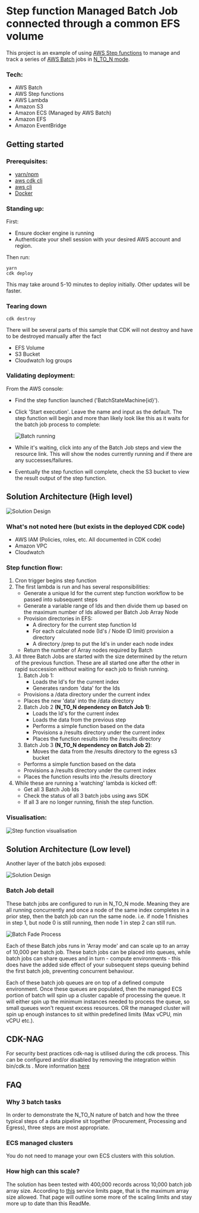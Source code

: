 # Step function Managed Batch Job connected through a common EFS volume

This project is an example of using [AWS Step functions](https://aws.amazon.com/step-functions/?step-functions.sort-by=item.additionalFields.postDateTime&step-functions.sort-order=desc) to manage and track a series of [AWS Batch](https://aws.amazon.com/batch/) jobs in [N_TO_N mode](https://docs.aws.amazon.com/batch/latest/userguide/array_jobs.html).

### Tech:

- AWS Batch
- AWS Step functions
- AWS Lambda
- Amazon S3
- Amazon ECS (Managed by AWS Batch)
- Amazon EFS
- Amazon EventBridge

## Getting started

### Prerequisites:

- [yarn/npm](https://classic.yarnpkg.com/lang/en/docs/install/)
- [aws cdk cli](https://docs.aws.amazon.com/cdk/v2/guide/cli.html)
- [aws cli](https://aws.amazon.com/cli/)
- [Docker](https://www.docker.com/get-started/)

### Standing up:

First:

- Ensure docker engine is running
- Authenticate your shell session with your desired AWS account and region.

Then run:

```
yarn
cdk deploy
```

This may take around 5-10 minutes to deploy initially. Other updates will be faster.

### Tearing down

```
cdk destroy
```

There will be several parts of this sample that CDK will not destroy and have to be destroyed manually after the fact

- EFS Volume
- S3 Bucket
- Cloudwatch log groups

### Validating deployment:

From the AWS console:

- Find the step function launched ('BatchStateMachine{id}').
- Click 'Start execution'. Leave the name and input as the default. The step function will begin and more than likely look like this as it waits for the batch job process to complete:

  ![Batch running](/readme_assets/batch-run.png)

- While it's waiting, click into any of the Batch Job steps and view the resource link. This will show the nodes currently running and if there are any successes/failures.
- Eventually the step function will complete, check the S3 bucket to view the result output of the step function.

## Solution Architecture (High level)

![Solution Design](/readme_assets//simplified.png)

### What's not noted here (but exists in the deployed CDK code)

- AWS IAM (Policies, roles, etc. All documented in CDK code)
- Amazon VPC
- Cloudwatch

### Step function flow:

1. Cron trigger begins step function
2. The first lambda is run and has several responsibilities:
   - Generate a unique Id for the current step function workflow to be passed into subsequent steps
   - Generate a variable range of Ids and then divide them up based on the maximum number of Ids allowed per Batch Job Array Node
   - Provision directories in EFS:
     - A directory for the current step function Id
     - For each calculated node (Id's / Node ID limit) provision a directory
     - A directory /prep to put the Id's in under each node index
   - Return the number of Array nodes required by Batch
3. All three Batch Jobs are started with the size determined by the return of the previous function. These are all started one after the other in rapid succession _without_ waiting for each job to finish running.
   1. Batch Job 1:
      - Loads the Id's for the current index
      - Generates random 'data' for the Ids
   - Provisions a /data directory under the current index
   - Places the new 'data' into the /data directory
   2. Batch Job 2 **(N_TO_N dependency on Batch Job 1)**:
      - Loads the Id's for the current index
      - Loads the data from the previous step
      - Performs a simple function based on the data
      - Provisions a /results directory under the current index
      - Places the function results into the /results directory
   3. Batch Job 3 **(N_TO_N dependency on Batch Job 2)**:
      - Moves the data from the /results directory to the egress s3 bucket
   - Performs a simple function based on the data
   - Provisions a /results directory under the current index
   - Places the function results into the /results directory
4. While these are running a 'watching' lambda is kicked off:
   - Get all 3 Batch Job Ids
   - Check the status of all 3 batch jobs using aws SDK
   - If all 3 are no longer running, finish the step function.

### Visualisation:

![Step function visualisation](/readme_assets/detailed-workflow.png)

## Solution Architecture (Low level)

Another layer of the batch jobs exposed:

![Solution Design](/readme_assets/step-function-batch.png)

### Batch Job detail

These batch jobs are configured to run in N_TO_N mode. Meaning they are all running concurrently and once a node of the same index completes in a prior step, then the batch job can run the same node. i.e. if node 1 finishes in step 1, but node 0 is still running, then node 1 in step 2 can still run.

![Batch Fade Process](/readme_assets/batch-node-fade.png)

Each of these Batch jobs runs in 'Array mode' and can scale up to an array of 10,000 per batch job. These batch jobs can be placed into queues, while batch jobs can share queues and in turn - compute environments - this does have the added side effect of your subsequent steps queuing behind the first batch job, preventing concurrent behaviour.

Each of these batch job queues are on top of a defined compute environment. Once these queues are populated, then the managed ECS portion of batch will spin up a cluster capable of processing the queue. It will either spin up the minimum instances needed to process the queue, so small queues won't request excess resources. OR the managed cluster will spin up enough instances to sit within predefined limits (Max vCPU, min vCPU etc.).

## CDK-NAG

For security best practices cdk-nag is utilised during the cdk process. This can be configured and/or disabled by removing the integration within bin/cdk.ts . More information [here](https://aws.amazon.com/blogs/devops/manage-application-security-and-compliance-with-the-aws-cloud-development-kit-and-cdk-nag/)

## FAQ

### Why 3 batch tasks

In order to demonstrate the N_TO_N nature of batch and how the three typical steps of a data pipeline sit together (Procurement, Processing and Egress), three steps are most appropriate.

### ECS managed clusters

You do not need to manage your own ECS clusters with this solution.

### How high can this scale?

The solution has been tested with 400,000 records across 10,000 batch job array size. According to [this](https://docs.aws.amazon.com/batch/latest/userguide/service_limits.html) service limits page, that is the maximum array size allowed. That page will outline some more of the scaling limits and stay more up to date than this ReadMe.
